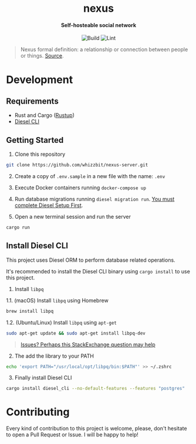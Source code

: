 <div align="center">
  <h1>nexus</h1>
  <h4 align="center">Self-hosteable social network</h4>
</div>

<div align="center">

![Build](https://github.com/whizzbit/nexus-server/workflows/build/badge.svg)
![Lint](https://github.com/whizzbit/nexus-server/workflows/fmt/badge.svg)

</div>

>  Nexus formal definition: a relationship or connection between people or things. [Source](https://www.merriam-webster.com/dictionary/nexus).

# Development

## Requirements

- Rust and Cargo ([Rustup](https://rustup.rs))
- [Diesel CLI](#install-diesel-cli)

## Getting Started

1. Clone this repository

```bash
git clone https://github.com/whizzbit/nexus-server.git
```

2. Create a copy of `.env.sample` in a new file with the name: `.env`

3. Execute Docker containers running `docker-compose up`

4. Run database migrations running `diesel migration run`. [You must complete Diesel Setup First](#install-diesel-cli).

5. Open a new terminal session and run the server

```bash
cargo run
```

## Install Diesel CLI

This project uses Diesel ORM to perform database related operations.

It's recommended to install the Diesel CLI binary using `cargo install`
to use this project.

1. Install `libpq`

1.1. (macOS) Install `libpq` using Homebrew

```bash
brew install libpq
```

1.2. (Ubuntu/Linux) Install `libpq` using `apt-get`

```bash
sudo apt-get update && sudo apt-get install libpq-dev
```

> [Issues? Perhaps this StackExchange question may help](https://askubuntu.com/a/713442)

2. The add the library to your PATH

```bash
echo 'export PATH="/usr/local/opt/libpq/bin:$PATH"' >> ~/.zshrc
```

3. Finally install Diesel CLI

```bash
cargo install diesel_cli --no-default-features --features "postgres"
```

# Contributing

Every kind of contribution to this project is welcome, please, don't hesitate
to open a Pull Request or Issue. I will be happy to help!
